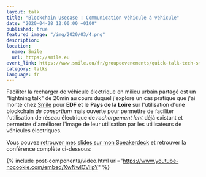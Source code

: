 ```yaml
---
layout: talk
title: "Blockchain Usecase : Communication véhicule à véhicule"
date: "2020-04-28 12:00:00 +0100"
published: true
featured_image: "/img/2020/03/4.png"
description:
location:
  name: Smile
  url: https://smile.eu
event_link: https://www.smile.eu/fr/groupeevenements/quick-talk-tech-smile
category: talks
language: fr
---
```

Faciliter la recharger de véhicule électrique en milieu urbain partagé est un "lightning talk" de 20min au cours duquel j'explore un cas pratique que j'ai monté chez [Smile](https://smile.eu) pour **EDF** et le **Pays de la Loire** sur l'utilisation d'une blockchain *de consortium* mais ouverte pour permettre de faciliter l'utilisation de réseau électrique de *rechargement lent* déjà existant et permettre d'améliorer l'image de leur utilisation par les utilisateurs de véhicules électriques.

Vous pouvez [retrouver mes slides sur mon Speakerdeck](https://speakerdeck.com/thibaultmilan/introduction-a-la-blockchain-et-cas-dusage?slide=22) et retrouver la conférence complète ci-dessous:

{% include post-components/video.html
url="https://www.youtube-nocookie.com/embed/XwNwlOVllpY"
%}
